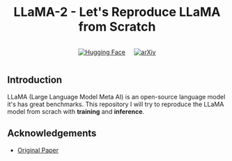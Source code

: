 <div align="center">

# LLaMA-2 - Let's Reproduce LLaMA from Scratch

<div style="display:flex; justify-content:center; gap: 20px;">

[![Hugging Face](https://img.shields.io/badge/Hugging%20Face-FFD21E?logo=huggingface&logoColor=000)](https://huggingface.co/meta-llama/Llama-2-7b-chat-hf)

[![arXiv](https://img.shields.io/badge/arXiv-LLaMA-B31B1B?logo=arXiv&logoColor=white)](https://arxiv.org/abs/2302.13971)


</div>

</div>

## Introduction

LLaMA (Large Language Model Meta AI) is an open-source language model it's has great benchmarks. This repository I will try to reproduce the LLaMA model from scrach with **training** and **inference**.

## Acknowledgements
- [Original Paper](https://arxiv.org/abs/2302.13971)